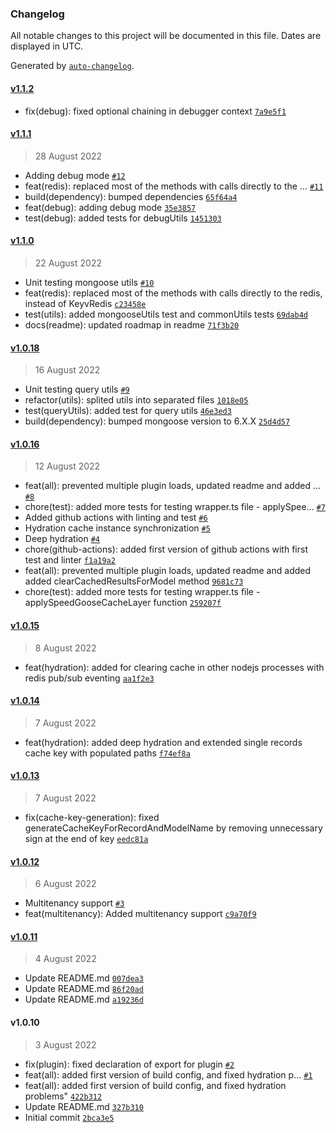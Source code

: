 ### Changelog

All notable changes to this project will be documented in this file. Dates are displayed in UTC.

Generated by [`auto-changelog`](https://github.com/CookPete/auto-changelog).

#### [v1.1.2](https://github.com/arqo123/speedgoose/compare/v1.1.1...v1.1.2)

- fix(debug): fixed optional chaining in debugger context [`7a9e5f1`](https://github.com/arqo123/speedgoose/commit/7a9e5f1a26e46f347aac2078a3e39dcefed7e8c2)

#### [v1.1.1](https://github.com/arqo123/speedgoose/compare/v1.1.0...v1.1.1)

> 28 August 2022

- Adding debug mode [`#12`](https://github.com/arqo123/speedgoose/pull/12)
- feat(redis): replaced most of the methods with calls directly to the … [`#11`](https://github.com/arqo123/speedgoose/pull/11)
- build(dependency): bumped dependencies [`65f64a4`](https://github.com/arqo123/speedgoose/commit/65f64a4d7d9cf6de15aa9d2fc38c2e7f4e22e2c1)
- feat(debug): adding debug mode [`35e3857`](https://github.com/arqo123/speedgoose/commit/35e38572e8b6033d6eaa53be0d95f723da681f7f)
- test(debug): added tests for debugUtils [`1451303`](https://github.com/arqo123/speedgoose/commit/1451303f3a0fd9884e4e3a22e906c8400ed26f85)

#### [v1.1.0](https://github.com/arqo123/speedgoose/compare/v1.0.18...v1.1.0)

> 22 August 2022

- Unit testing mongoose utils [`#10`](https://github.com/arqo123/speedgoose/pull/10)
- feat(redis): replaced most of the methods with calls directly to the redis, instead of KeyvRedis [`c23458e`](https://github.com/arqo123/speedgoose/commit/c23458e80003bc6eed030bf6cc12a5456c8c5115)
- test(utils): added mongooseUtils test and commonUtils tests [`69dab4d`](https://github.com/arqo123/speedgoose/commit/69dab4d0d919aaba018e14a408d6f29a5558202d)
- docs(readme): updated roadmap in readme [`71f3b20`](https://github.com/arqo123/speedgoose/commit/71f3b207f4ec7bea7954bc3746ffb2efedec8d26)

#### [v1.0.18](https://github.com/arqo123/speedgoose/compare/v1.0.16...v1.0.18)

> 16 August 2022

- Unit testing query utils [`#9`](https://github.com/arqo123/speedgoose/pull/9)
- refactor(utils): splited utils into separated files [`1018e05`](https://github.com/arqo123/speedgoose/commit/1018e058368a0798e41fd57b035538083e4d056f)
- test(queryUtils): added test for query utils [`46e3ed3`](https://github.com/arqo123/speedgoose/commit/46e3ed362b7eb09ed7377202e77a8606367ddf49)
- build(dependency): bumped mongoose version to 6.X.X [`25d4d57`](https://github.com/arqo123/speedgoose/commit/25d4d5780dddbf7ec5861372d8b46999c7651b6b)

#### [v1.0.16](https://github.com/arqo123/speedgoose/compare/v1.0.15...v1.0.16)

> 12 August 2022

- feat(all): prevented multiple plugin loads, updated readme and added … [`#8`](https://github.com/arqo123/speedgoose/pull/8)
- chore(test): added more tests for testing wrapper.ts file - applySpee… [`#7`](https://github.com/arqo123/speedgoose/pull/7)
- Added github actions with linting and test [`#6`](https://github.com/arqo123/speedgoose/pull/6)
- Hydration cache instance synchronization [`#5`](https://github.com/arqo123/speedgoose/pull/5)
- Deep hydration [`#4`](https://github.com/arqo123/speedgoose/pull/4)
- chore(github-actions): added first version of github actions with first test and linter [`f1a19a2`](https://github.com/arqo123/speedgoose/commit/f1a19a2ff85595f76921c14788b2953cc2203314)
- feat(all): prevented multiple plugin loads, updated readme and added added clearCachedResultsForModel method [`9681c73`](https://github.com/arqo123/speedgoose/commit/9681c73ae8d64651e4400776c1f9483839776684)
- chore(test): added more tests for testing wrapper.ts file - applySpeedGooseCacheLayer function [`259207f`](https://github.com/arqo123/speedgoose/commit/259207f395367abb9a926393d7e51482033aefe7)

#### [v1.0.15](https://github.com/arqo123/speedgoose/compare/v1.0.14...v1.0.15)

> 8 August 2022

- feat(hydration): added for clearing cache in other nodejs processes with redis pub/sub eventing [`aa1f2e3`](https://github.com/arqo123/speedgoose/commit/aa1f2e333739dbbae6290923ccb3256259a720d7)

#### [v1.0.14](https://github.com/arqo123/speedgoose/compare/v1.0.13...v1.0.14)

> 7 August 2022

- feat(hydration): added deep hydration and extended single records cache key with populated paths [`f74ef8a`](https://github.com/arqo123/speedgoose/commit/f74ef8a7729750531d2261155cc55a7c71c151d7)

#### [v1.0.13](https://github.com/arqo123/speedgoose/compare/v1.0.12...v1.0.13)

> 7 August 2022

- fix(cache-key-generation): fixed generateCacheKeyForRecordAndModelName by removing unnecessary sign at the end of key [`eedc81a`](https://github.com/arqo123/speedgoose/commit/eedc81abd701a2d6697227e13dbe7f960e6244d7)

#### [v1.0.12](https://github.com/arqo123/speedgoose/compare/v1.0.11...v1.0.12)

> 6 August 2022

- Multitenancy support  [`#3`](https://github.com/arqo123/speedgoose/pull/3)
- feat(multitenancy): Added multitenancy support [`c9a70f9`](https://github.com/arqo123/speedgoose/commit/c9a70f934cd05f80cfe714cd9cc2efb389c39a03)

#### [v1.0.11](https://github.com/arqo123/speedgoose/compare/v1.0.10...v1.0.11)

> 4 August 2022

- Update README.md [`007dea3`](https://github.com/arqo123/speedgoose/commit/007dea304f078a324f41521387e0c9532fec683e)
- Update README.md [`86f20ad`](https://github.com/arqo123/speedgoose/commit/86f20adc3d3b5cc7bdfb2f3fa3167a1c135565f8)
- Update README.md [`a19236d`](https://github.com/arqo123/speedgoose/commit/a19236d2db82291b164d491a4b2bc126036a42eb)

#### v1.0.10

> 3 August 2022

- fix(plugin): fixed declaration of export for plugin [`#2`](https://github.com/arqo123/speedgoose/pull/2)
- feat(all): added first version of build config, and fixed hydration p… [`#1`](https://github.com/arqo123/speedgoose/pull/1)
- feat(all): added first version of build config, and fixed hydration problems" [`422b312`](https://github.com/arqo123/speedgoose/commit/422b3121a2aa82e967dad89722cd3dee583b403a)
- Update README.md [`327b310`](https://github.com/arqo123/speedgoose/commit/327b3103439571d6352d61349bbfca280f62c34c)
- Initial commit [`2bca3e5`](https://github.com/arqo123/speedgoose/commit/2bca3e577f14d7686286fbf80540e340d4f0a9dd)
